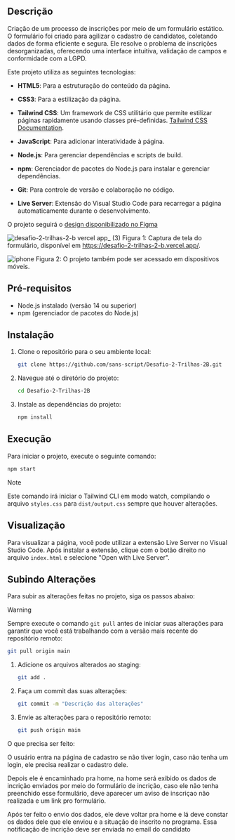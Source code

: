 ## Descrição

Criação de um processo de inscrições por meio de um formulário estático. O formulário foi criado para agilizar o cadastro de candidatos, coletando dados de forma eficiente e segura. Ele resolve o problema de inscrições desorganizadas, oferecendo uma interface intuitiva, validação de campos e conformidade com a LGPD.

Este projeto utiliza as seguintes tecnologias:

- **HTML5**: Para a estruturação do conteúdo da página.

- **CSS3**: Para a estilização da página.

- **Tailwind CSS**: Um framework de CSS utilitário que permite estilizar páginas rapidamente usando classes pré-definidas. [Tailwind CSS Documentation](https://tailwindcss.com/docs/styling-with-utility-classes).

- **JavaScript**: Para adicionar interatividade à página.

- **Node.js**: Para gerenciar dependências e scripts de build.

- **npm**: Gerenciador de pacotes do Node.js para instalar e 
gerenciar dependências.

- **Git**: Para controle de versão e colaboração no código.

- **Live Server**: Extensão do Visual Studio Code para recarregar a página automaticamente durante o desenvolvimento.

O projeto seguirá o [design disponibilizado no Figma](https://www.figma.com/design/xMXycKv7AAwE7oVGJ1whpd/Desafio-2---Trilhas-2B?node-id=22-377&p=f&t=y4NR5blp1qxlMImV-0)

![desafio-2-trilhas-2-b vercel app_ (3)](https://github.com/user-attachments/assets/07824af1-2714-4467-8f00-064f162899c8)
Figura 1: Captura de tela do formulário, disponível em https://desafio-2-trilhas-2-b.vercel.app/.

![iphone](https://github.com/user-attachments/assets/0a94c59b-a751-48b4-be6e-5f9632f6d482)
Figura 2: O projeto também pode ser acessado em dispositivos móveis.

## Pré-requisitos

- Node.js instalado (versão 14 ou superior)
- npm (gerenciador de pacotes do Node.js)

## Instalação

1. Clone o repositório para o seu ambiente local:

   ```sh
   git clone https://github.com/sans-script/Desafio-2-Trilhas-2B.git
   ```
2. Navegue até o diretório do projeto:
   ```sh
   cd Desafio-2-Trilhas-2B
   ```
3. Instale as dependências do projeto:
   ```sh
   npm install
   ```

## Execução

Para iniciar o projeto, execute o seguinte comando:

```sh
npm start
```

> [!NOTE]  
> Este comando irá iniciar o Tailwind CLI em modo watch, compilando o arquivo `styles.css` para `dist/output.css` sempre que houver alterações.

## Visualização

Para visualizar a página, você pode utilizar a extensão Live Server no Visual Studio Code. Após instalar a extensão, clique com o botão direito no arquivo `index.html` e selecione "Open with Live Server".

## Subindo Alterações

Para subir as alterações feitas no projeto, siga os passos abaixo:

> [!WARNING]
> Sempre execute o comando `git pull` antes de iniciar suas alterações para garantir que você está trabalhando com a versão mais recente do repositório remoto:

   ```sh
   git pull origin main
   ```

1. Adicione os arquivos alterados ao staging:

   ```sh
   git add .
   ```
2. Faça um commit das suas alterações:

   ```sh
   git commit -m "Descrição das alterações"
   ```
3. Envie as alterações para o repositório remoto:

   ```sh
   git push origin main
   ```


O que precisa ser feito:

O usuário entra na página de cadastro se não tiver login, caso não tenha um login, ele precisa realizar o cadastro dele.

Depois ele é encaminhado pra home, na home será exibido os dados de incrição enviados por meio do formulário de incrição, caso ele não tenha preenchido esse formulário, deve aparecer um aviso de inscriçao não realizada e um link pro formulário.

Após ter feito o envio dos dados, ele deve voltar pra home e lá deve constar os dados dele que ele enviou e a situação de inscrito no programa. Essa notificação de incrição deve ser enviada no email do candidato
